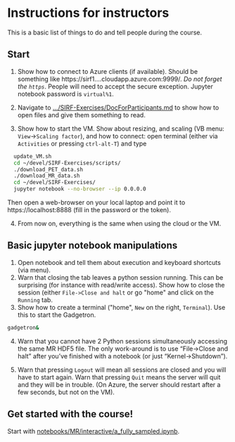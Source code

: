 # Instructions for instructors

This is a basic list of things to do and tell people during the course.

## Start
1. Show how to connect to Azure clients (if available). Should be something like https://sirf1....cloudapp.azure.com:9999/.
*Do not forget the `https`*. People will need to accept the secure exception. Jupyter notebook password is `virtual%1`.

2. Navigate to [.../SIRF-Exercises/DocForParticipants.md](DocForParticipants.md) to show how to open files and give them something to read.

3. Show how to start the VM. Show about resizing, and scaling (VB menu: `View`->`Scaling factor`), and how to connect: open terminal (either via `Activities` or pressing `ctrl-alt-T`) and type
```bash
  update_VM.sh
  cd ~/devel/SIRF-Exercises/scripts/
  ./download_PET_data.sh
  ./download_MR_data.sh
  cd ~/devel/SIRF-Exercises/
  jupyter notebook --no-browser --ip 0.0.0.0
```
Then open a web-browser on your local laptop and point it to https://localhost:8888 (fill in the password or the token).

4. From now on, everything is the same when using the cloud or the VM.

## Basic jupyter notebook manipulations
1. Open notebook and tell them about execution and keyboard shortcuts (via menu).
2. Warn that closing the tab leaves a python session running. This can be surprising (for instance with read/write access).
Show how to close the session (either `File->Close and halt` or go "home" and click on the `Running` tab.
3. Show how to create a terminal ("home", `New` on the right, `Terminal`). Use this to start the Gadgetron.
```bash
gadgetron&
```
4. Warn that you cannot have 2 Python sessions simultaneously accessing
the same MR HDF5 file.
The only work-around is to use “File->Close and halt”  after you’ve finished with a notebook (or just “Kernel->Shutdown”).

5. Warn that pressing `Logout` will mean all sessions are closed and you will have to start again. Warn that pressing
`Quit` means the server will quit and they will be in trouble. (On Azure, the server should restart after a few seconds,
but not on the VM).

## Get started with the course!
Start with [notebooks/MR/interactive/a_fully_sampled.ipynb](notebooks/MR/interactive/a_fully_sampled.ipynb).



